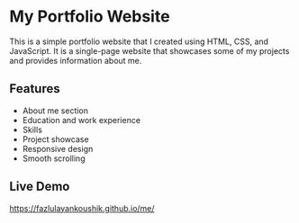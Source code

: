 # My Portfolio Website

This is a simple portfolio website that I created using HTML, CSS, and JavaScript. It is a single-page website that showcases some of my projects and provides information about me.

## Features
- About me section
- Education and work experience
- Skills
- Project showcase
- Responsive design
- Smooth scrolling



## Live Demo
https://fazlulayankoushik.github.io/me/
